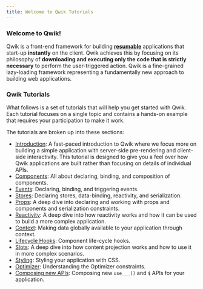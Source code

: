 ```yaml
---
title: Welcome to Qwik Tutorials
---
```


### Welcome to Qwik!

Qwik is a front-end framework for building [**resumable**](/docs/(qwik)/concepts/resumable/index.mdx) applications that start-up **instantly** on the client. Qwik achieves this by focusing on its philosophy of **downloading and executing only the code that is strictly necessary** to perform the user-triggered action. Qwik is a fine-grained lazy-loading framework representing a fundamentally new approach to building web applications.

### Qwik Tutorials

What follows is a set of tutorials that will help you get started with Qwik. Each tutorial focuses on a single topic and contains a hands-on example that requires your participation to make it work.

The tutorials are broken up into these sections:

- [Introduction](/tutorial/introduction/component/index.mdx): A fast-paced introduction to Qwik where we focus more on building a simple application with server-side pre-rendering and client-side interactivity. This tutorial is designed to give you a feel over how Qwik applications are built rather than focusing on details of individual APIs.
- [Components](/tutorial/component/basic/index.mdx): All about declaring, binding, and composition of components.
- [Events](/tutorial/events/basic/index.mdx): Declaring, binding, and triggering events.
- [Stores](/tutorial/store/basic/index.mdx): Declaring stores, data-binding, reactivity, and serialization.
- [Props](/tutorial/props/basic/index.mdx): A deep dive into declaring and working with props and components and serialization constraints.
- [Reactivity](/tutorial/reactivity/template/index.mdx): A deep dive into how reactivity works and how it can be used to build a more complex application.
- [Context](/tutorial/context/basic/index.mdx): Making data globally available to your application through context.
- [Lifecycle Hooks](/tutorial/hooks/use-task/index.mdx): Component life-cycle hooks.
- [Slots](/tutorial/projection/slots/index.mdx): A deep dive into how content projection works and how to use it in more complex scenarios.
- [Styling](/tutorial/style/styles/index.mdx): Styling your application with CSS.
- [Optimizer](/tutorial/qrl/optimizer/index.mdx): Understanding the Optimizer constraints.
- [Composing new APIs](/tutorial/composing/dollar/index.mdx): Composing new `use___()` and `$` APIs for your application.

